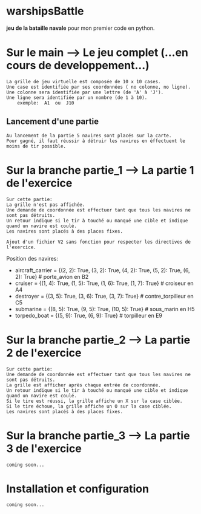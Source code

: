 # warshipsBattle
**jeu de la bataille navale** pour mon premier code en python.

# Sur le main --> Le jeu complet  (...en cours de developpement...)

    La grille de jeu virtuelle est composée de 10 x 10 cases.
    Une case est identifiée par ses coordonnées ( no colonne, no ligne).
    Une colonne sera identifiée par une lettre (de 'A' à 'J').
    Une ligne sera identifiée par un nombre (de 1 à 10).
        exemple:  A1  ou  J10

## Lancement d'une partie
    
    Au lancement de la partie 5 navires sont placés sur la carte.
    Pour gagné, il faut réussir à détruir les navires en éffectuent le moins de tir possible.

# Sur la branche partie_1 --> La partie 1 de l'exercice

    Sur cette partie:
    La grille n'est pas affichée.
    Une demande de coordonnée est effectuer tant que tous les navires ne sont pas détruits.
    Un retour indique si le tir à touché ou manqué une cible et indique quand un navire est coulé.
    Les navires sont placés à des places fixes.

    Ajout d'un fichier V2 sans fonction pour respecter les directives de l'exercice.

Position des navires:
  + aircraft_carrier = {(2, 2): True, (3, 2): True, (4, 2): True, (5, 2): True, (6, 2): True}  # porte_avion en B2
  + cruiser = {(1, 4): True, (1, 5): True, (1, 6): True, (1, 7): True}  # croiseur en A4
  + destroyer = {(3, 5): True, (3, 6): True, (3, 7): True}  # contre_torpilleur en C5
  + submarine = {(8, 5): True, (9, 5): True, (10, 5): True}  # sous_marin en H5
  + torpedo_boat = {(5, 9): True, (6, 9): True}  # torpilleur en E9

# Sur la branche partie_2 --> La partie 2 de l'exercice

    Sur cette partie:
    Une demande de coordonnée est effectuer tant que tous les navires ne sont pas détruits.
    La grille est afficher après chaque entrée de coordonnée.
    Un retour indique si le tir à touché ou manqué une cible et indique quand un navire est coulé.
    Si le tire est réussi, la grille affiche un X sur la case ciblée.
    Si le tire échoue, la grille affiche un O sur la case ciblée.
    Les navires sont placés à des places fixes.

# Sur la branche partie_3 --> La partie 3 de l'exercice

    coming soon...

# Installation et configuration

    coming soon...

